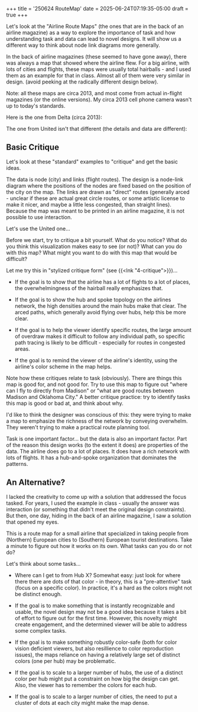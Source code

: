 +++
title = '250624 RouteMap'
date = 2025-06-24T07:19:35-05:00
draft = true
+++

Let's look at the "Airline Route Maps" (the ones that are in the back of an airline magazine) as a way to explore the importance of task and how understanding task and data can lead to novel designs. It will show us a different way to think about node link diagrams more generally.

<!--more-->

In the back of airline magazines (these seemed to have gone away), there was always a map that showed where the airline flew. For a big airline, with lots of cities and flights, these maps were usually total hairballs - and I used them as an example for that in class. Almost all of them were very similar in design. (avoid peeking at the radically different design below).

Note: all these maps are circa 2013, and most come from actual in-flight magazines (or the online versions). My circa 2013 cell phone camera wasn't up to today's standards.

Here is the one from Delta (circa 2013):

The one from United isn't that different (the details and data are different):

## Basic Critique

Let's look at these "standard" examples to "critique" and get the basic ideas.

The data is node (city) and links (flight routes). The design is a node-link diagram where the positions of the nodes are fixed based on the position of the city on the map. The links are drawn as "direct" routes (generally arced - unclear if these are actual great circle routes, or some artistic license to make it nicer, and maybe a little less congested, than straight lines). Because the map was meant to be printed in an airline magazine, it is not possible to use interaction.

Let's use the United one...

Before we start, try to critique a bit yourself. What do you notice? What do you think this visualization makes easy to see (or not)? What can you do with this map? What might you want to do with this map that would be difficult?

Let me try this in "stylized critique form" (see {{<lnk "4-critique">}})...

- If the goal is to show that the airline has a lot of flights to a lot of places, the overwhelmingness of the hairball really emphasizes that.

- If the goal is to show the hub and spoke topology on the airlines network, the high densities around the main hubs make that clear. The arced paths, which generally avoid flying over hubs, help this be more clear.

- If the goal is to help the viewer identify specific routes, the large amount of overdraw makes it difficult to follow any individual path, so specific path tracing is likely to be difficult - especially for routes in congested areas.

- If the goal is to remind the viewer of the airline's identity, using the airline's color scheme in the map helps.

Note how these critiques relate to task (obviously). There are things this map is good for, and not good for. Try to use this map to figure out "where can I fly to directly from Madison" or "what are good routes between Madison and Oklahoma City." A better critique practice: try to identify tasks this map is good or bad at, and think about why.

I'd like to think the designer was conscious of this: they were trying to make a map to emphasize the richness of the network by conveying overwhelm. They weren't trying to make a practical route planning tool.

Task is one important factor... but the data is also an important factor. Part of the reason this design works (to the extent it does) are properties of the data. The airline does go to a lot of places. It does have a rich network with lots of flights. It has a hub-and-spoke organization that dominates the patterns.

## An Alternative?

I lacked the creativity to come up with a solution that addressed the focus tasked. For years, I used the example in class - usually the answer was interaction (or something that didn't meet the original design constraints). But then, one day, hiding in the back of an airline magazine, I saw a solution that opened my eyes.

This is a route map for a small airline that specialized in taking people from (Northern) European cities to (Southern) European tourist destinations. Take a minute to figure out how it works on its own. What tasks can you do or not do? 

Let's think about some tasks...

- Where can I get to from Hub X? Somewhat easy: just look for where there there are dots of that color - in theory, this is a "pre-attentive" task (focus on a specific color). In practice, it's a hard as the colors might not be distinct enough.

- If the goal is to make something that is instantly recognizable and usable, the novel design may not be a good idea because it takes a bit of effort to figure out for the first time. However, this novelty might create engagement, and the determined viewer will be able to address some complex tasks.

- If the goal is to make something robustly color-safe (both for color vision deficient viewers, but also resillience to color reproduction issues), the maps reliance on having a relatively large set of distinct colors (one per hub) may be problematic.

- If the goal is to scale to a larger number of hubs, the use of a distinct color per hub might put a constraint on how big the design can get. Also, the viewer has to remember the colors for each hub.

- If the goal is to scale to a larger number of cities, the need to put a cluster of dots at each city might make the map dense. 